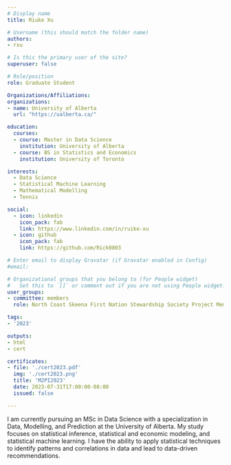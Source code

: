 ```yaml
---
# Display name
title: Riuke Xu

# Username (this should match the folder name)
authors:
- rxu

# Is this the primary user of the site?
superuser: false

# Role/position
role: Graduate Student

Organizations/Affiliations:
organizations:
- name: University of Alberta
  url: "https://ualberta.ca/"

education:
  courses:
  - course: Master in Data Science
    institution: University of Alberta
  - course: BS in Statistics and Economics
    institution: University of Toronto

interests:
  - Data Science
  - Statistical Machine Learning
  - Mathematical Modelling
  - Tennis

social:
  - icon: linkedin
    icon_pack: fab
    link: https://www.linkedin.com/in/ruike-xu
  - icon: github
    icon_pack: fab
    link: https://github.com/Rick0803

# Enter email to display Gravatar (if Gravatar enabled in Config)
#email:

# Organizational groups that you belong to (for People widget)
#   Set this to `[]` or comment out if you are not using People widget.
user_groups:
- committee: members
  role: North Coast Skeena First Nation Stewardship Society Project Member

tags:
- '2023'

outputs:
- html
- cert

certificates:
- file: './cert2023.pdf'
  img: './cert2023.png'
  title: 'M2PI2023'
  date: 2023-07-31T17:00:00-08:00
  issued: false

---
```


I am currently pursuing an MSc in Data Science with a specialization in Data,
Modelling, and Prediction at the University of Alberta. My study focuses on
statistical inference, statistical and economic modeling, and statistical
machine learning. I have the ability to apply statistical techniques to identify
patterns and correlations in data and lead to data-driven recommendations.

